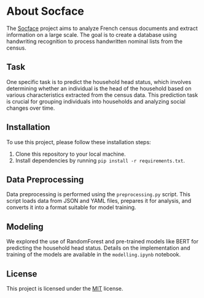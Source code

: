 # About Socface

The [Socface](https://socface.site.ined.fr/) project aims to analyze French census documents and extract information on a large scale. The goal is to create a database using handwriting recognition to process handwritten nominal lists from the census.

## Task

One specific task is to predict the household head status, which involves determining whether an individual is the head of the household based on various characteristics extracted from the census data. This prediction task is crucial for grouping individuals into households and analyzing social changes over time.

## Installation

To use this project, please follow these installation steps:

1. Clone this repository to your local machine.
2. Install dependencies by running `pip install -r requirements.txt`.

## Data Preprocessing

Data preprocessing is performed using the `preprocessing.py` script. This script loads data from JSON and YAML files, prepares it for analysis, and converts it into a format suitable for model training.

## Modeling

We explored the use of RandomForest and pre-trained models like BERT for predicting the household head status. Details on the implementation and training of the models are available in the `modelling.ipynb` notebook.


## License

This project is licensed under the [MIT](LICENSE) license.
